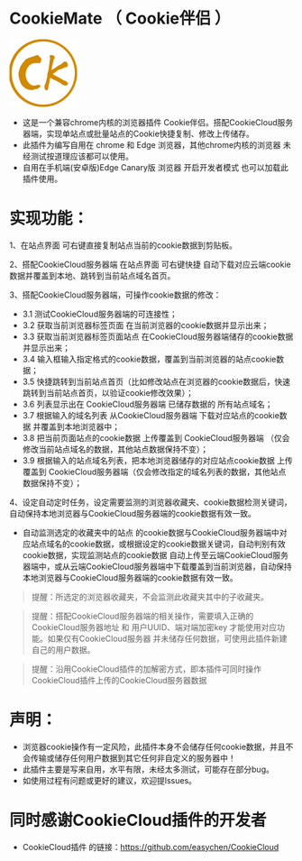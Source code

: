 # CookieMate （ Cookie伴侣 ）

![](CookieMate/icons/icon128.png)

- 这是一个兼容chrome内核的浏览器插件 Cookie伴侣。搭配CookieCloud服务器端，实现单站点或批量站点的Cookie快捷复制、修改上传储存。
- 此插件为编写自用在 chrome 和 Edge 浏览器，其他chrome内核的浏览器 未经测试按道理应该都可以使用。
- 自用在手机端(安卓版)Edge Canary版 浏览器 开启开发者模式 也可以加载此插件使用。
# 实现功能：
1、在站点界面 可右键直接复制站点当前的cookie数据到剪贴板。

2、搭配CookieCloud服务器端 在站点界面 可右键快捷 自动下载对应云端cookie数据并覆盖到本地、跳转到当前站点域名首页。

3、搭配CookieCloud服务器端，可操作cookie数据的修改：
- 3.1 测试CookieCloud服务器端的可连接性；
- 3.2 获取当前浏览器标签页面 在当前浏览器的cookie数据并显示出来；
- 3.3 获取当前浏览器标签页面站点 在CookieCloud服务器端储存的cookie数据并显示出来；
- 3.4 输入框输入指定格式的cookie数据，覆盖到当前浏览器的站点cookie数据；
- 3.5 快捷跳转到当前站点首页（比如修改站点在浏览器的cookie数据后，快速跳转到当前站点首页，以验证cookie修改效果）；
- 3.6 列表显示出在 CookieCloud服务器端 已储存数据的 所有站点域名；
- 3.7 根据输入的域名列表 从CookieCloud服务器端 下载对应站点的cookie数据 并覆盖到本地浏览器中；
- 3.8 把当前页面站点的cookie数据 上传覆盖到 CookieCloud服务器端 （仅会修改当前站点域名的数据，其他站点数据保持不变）；
- 3.9 根据输入的站点域名列表，把本地浏览器储存的对应站点cookie数据 上传覆盖到 CookieCloud服务器端（仅会修改指定的域名列表的数据，其他站点数据保持不变）；

4、设定自动定时任务，设定需要监测的浏览器收藏夹、cookie数据检测关键词，自动保持本地浏览器与CookieCloud服务器端的cookie数据有效一致。
- 自动监测选定的收藏夹中的站点 的cookie数据与CookieCloud服务器端中对应站点域名的cookie数据，或根据设定的cookie数据关键词，自动判别有效cookie数据，实现监测站点的cookie数据 自动上传至云端CookieCloud服务器端中，或从云端CookieCloud服务器端中下载覆盖到当前浏览器，自动保持本地浏览器与CookieCloud服务器端的cookie数据有效一致。

> 提醒：所选定的浏览器收藏夹，不会监测此收藏夹其中的子收藏夹。

> 提醒：搭配CookieCloud服务器端的相关操作，需要填入正确的 CookieCloud服务器地址 和 用户UUID、端对端加密key 才能使用对应功能。如果仅有CookieCloud服务器 并未储存任何数据，可使用此插件新建自己的用户数据。

> 提醒：沿用CookieCloud插件的加解密方式，即本插件可同时操作CookieCloud插件上传的CookieCloud服务器数据

# 声明：
- 浏览器cookie操作有一定风险，此插件本身不会储存任何cookie数据，并且不会传输或储存任何用户数据到其它任何非自定义的服务器中！
- 此插件主要是写来自用，水平有限，未经太多测试，可能存在部分bug。
- 如使用过程有问题或更好的建议，欢迎提lssues。

# 同时感谢CookieCloud插件的开发者
- CookieCloud插件 的链接：https://github.com/easychen/CookieCloud
